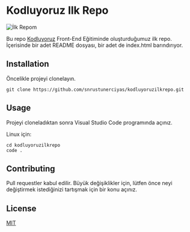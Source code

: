 # Kodluyoruz Ilk Repo

![İlk Repom](https://imgyukle.com/f/2022/03/24/E89WgU.png)

Bu repo [Kodluyoruz](https://www.kodluyoruz.org) Front-End Eğitiminde oluşturduğumuz ilk repo. İçerisinde bir adet README dosyası, bir adet de index.html barındırıyor.

## Installation

Öncelikle projeyi clonelayın. 

`git clone https://github.com/snrustunerciyas/kodluyoruzilkrepo.git`

## Usage

Projeyi cloneladıktan sonra Visual Studio Code programında açınız. 

Linux için:
```
cd kodluyoruzilkrepo
code .
```

## Contributing

Pull requestler kabul edilir. Büyük değişiklikler için, lütfen önce neyi değiştirmek istediğinizi tartışmak için bir konu açınız.

## License
[MIT](https://choosealicense.com/licenses/mit/)

